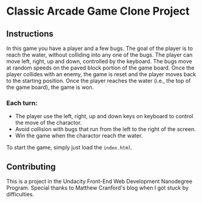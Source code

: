 # Classic Arcade Game Clone Project

## Instructions

In this game you have a player and a few bugs. The goal of the player is to reach the water, without colliding into any one of the bugs. The player can move left, right, up and down, controlled by the keyboard. The bugs move at random speeds on the paved block portion of the game board. Once the player collides with an enemy, the game is reset and the player moves back to the starting position. Once the player reaches the water (i.e., the top of the game board), the game is won.

### Each turn:

* The player use the left, right, up and down keys on keyboard to control the move of the charactor.
* Avoid collision with bugs that run from the left to the right of the screen.
* Win the game when the charactor reach the water.

To start the game, simply just load the `index.html`.

## Contributing

This is a project in the Undacity Front-End Web Development Nanodegree Program. Special thanks to Matthew Cranford's blog when I got stuck by difficulties.